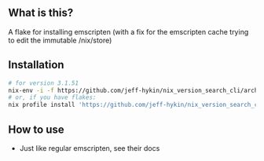 
<!--                                               -->
<!--                                               -->
<!-- DO NOT EDIT ME; EDIT ./build_helper/readme.md -->
<!--                                               -->
<!--                                               -->

## What is this?

A flake for installing emscripten (with a fix for the emscripten cache trying to edit the immutable /nix/store)

## Installation

```sh
# for version 3.1.51
nix-env -i -f https://github.com/jeff-hykin/nix_version_search_cli/archive/3ccf8cb661a10c899f33eed6b7e7e8af432ea62e.tar.gz
# or, if you have flakes:
nix profile install 'https://github.com/jeff-hykin/nix_version_search_cli/archive/3ccf8cb661a10c899f33eed6b7e7e8af432ea62e.tar.gz#emscripten'
```

## How to use

- Just like regular emscripten, see their docs

